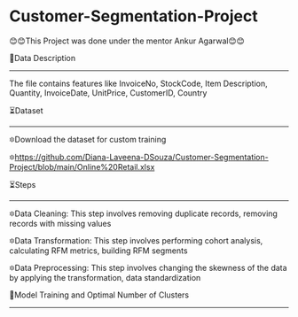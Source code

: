 # Customer-Segmentation-Project

😊😊This Project was done under the mentor Ankur Agarwal😊😊

📝Data Description
_____________________________________________________________________________________________________________________
The file contains features like InvoiceNo, StockCode, Item Description, Quantity,	InvoiceDate,	UnitPrice, CustomerID,	Country

⏳Dataset
_____________________________________________________________________________________________________________________

🔯Download the dataset for custom training

🔯https://github.com/Diana-Laveena-DSouza/Customer-Segmentation-Project/blob/main/Online%20Retail.xlsx

⏳Steps
______________________________________________________________________________________________________________________
🔯Data Cleaning: This step involves removing duplicate records, removing records with missing values

🔯Data Transformation: This step involves performing cohort analysis, calculating RFM metrics, building RFM segments

🔯Data Preprocessing: This step involves changing the skewness of the data by applying the transformation, data standardization

🦋Model Training and Optimal Number of Clusters
_______________________________________________________________________________________________________________________
